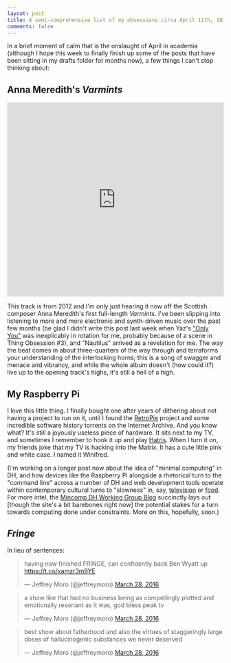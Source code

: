 ```yaml
---
layout: post
title: A semi-comprehensive list of my obsessions circa April 11th, 2016
comments: false
---
```


In a brief moment of calm that is the onslaught of April in academia (although I hope this week to finally finish up some of the posts that have been sitting in my drafts folder for months now), a few things I can't stop thinking about:

## Anna Meredith's *Varmints*

<iframe class="embed-no-caption" width="100%" height="450" scrolling="no" frameborder="no" src="https://w.soundcloud.com/player/?url=https%3A//api.soundcloud.com/tracks/57099033&amp;auto_play=false&amp;hide_related=false&amp;show_comments=true&amp;show_user=true&amp;show_reposts=false&amp;visual=true"></iframe>

This track is from 2012 and I'm only just hearing it now off the Scottish composer Anna Meredith's first full-length *Varmints*. I've been slipping into listening to more and more electronic and synth-driven music over the past few months (be glad I didn't write this post last week when Yaz's ["Only You"](https://www.youtube.com/watch?v=LIiyT67Sjbg) was inexplicably in rotation for me, probably because of a scene in Thing Obsession #3), and "Nautilus" arrived as a revelation for me. The way the beat comes in about three-quarters of the way through and terraforms your understanding of the interlocking horns; this is a song of swagger and menace and vibrancy, and while the whole album doesn't (how could it?) live up to the opening track's highs, it's still a hell of a high.

## My Raspberry Pi

I love this little thing. I finally bought one after years of dithering about not having a project to run on it, until I found the [RetroPie](http://retropie.org.uk) project and some incredible software history torrents on the Internet Archive. And you know what? It's still a joyously useless piece of hardware. It sits next to my TV, and sometimes I remember to hook it up and play [Hatris](https://www.youtube.com/watch?v=3wOFyKq1RY8). When I turn it on, my friends joke that my TV is hacking into the Matrix. It has a cute little pink and white case. I named it Winifred. 

(I'm working on a longer post now about the idea of "minimal computing" in DH, and how devices like the Raspberry Pi alongside a rhetorical turn to the "command line" across a number of DH and web development tools operate within contemporary cultural turns to "slowness" in, say, [television](https://en.wikipedia.org/wiki/Slow_television) or [food](http://www.slowfoodusa.org). For more intel, the [Mincomp DH Working Group Blog](http://go-dh.github.io/mincomp/) succinctly lays out [though the site's a bit barebones right now] the potential stakes for a turn towards computing done under constraints. More on this, hopefully, soon.)

## *Fringe*

In lieu of sentences:

<blockquote class="twitter-tweet" data-lang="en"><p lang="en" dir="ltr">having now finished FRINGE, can confidently back Ben Wyatt up <a href="https://t.co/xamzr3m9YE">https://t.co/xamzr3m9YE</a></p>&mdash; Jeffrey Moro (@jeffreymoro) <a href="https://twitter.com/jeffreymoro/status/714505503574003712">March 28, 2016</a></blockquote> <script async src="//platform.twitter.com/widgets.js" charset="utf-8"></script>

<blockquote class="twitter-tweet" data-lang="en"><p lang="en" dir="ltr">a show like that had no business being as compellingly plotted and emotionally resonant as it was, god bless peak tv</p>&mdash; Jeffrey Moro (@jeffreymoro) <a href="https://twitter.com/jeffreymoro/status/714505752950489089">March 28, 2016</a></blockquote> <script async src="//platform.twitter.com/widgets.js" charset="utf-8"></script>

<blockquote class="twitter-tweet" data-lang="en"><p lang="en" dir="ltr">best show about fatherhood and also the virtues of staggeringly large doses of hallucinogenic substances we never deserved</p>&mdash; Jeffrey Moro (@jeffreymoro) <a href="https://twitter.com/jeffreymoro/status/714505999005122560">March 28, 2016</a></blockquote> <script async src="//platform.twitter.com/widgets.js" charset="utf-8"></script>



